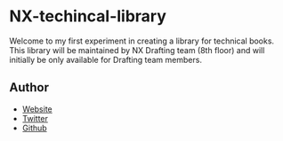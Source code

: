 # NX-techincal-library

  Welcome to my first experiment in creating a library for technical books.
  This library will be maintained by NX Drafting team (8th floor) and will initially be only available for Drafting team members.

## Author
- [Website]()
- [Twitter](https://twitter.com/harshadrsharma)
- [Github](https://github.com/harshadfx)

